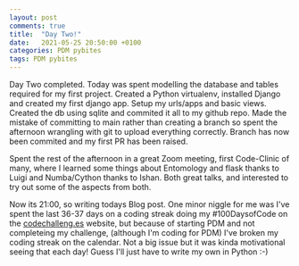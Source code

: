 ```yaml
---
layout: post
comments: true
title:  "Day Two!"
date:   2021-05-25 20:50:00 +0100
categories: PDM pybites
tags: PDM pybites
---
```


<!--excerpt-start-->Day Two completed. Today was spent modelling the database and tables required for my first project. Created a Python virtualenv, installed Django and created my first django app. Setup my urls/apps and basic views. Created the db using sqlite and commited it all to my github repo. Made the mistake of committing to main rather than creating a <!--excerpt-end-->branch so spent the afternoon wrangling with git to upload everything correctly. Branch has now been commited and my first PR has been raised.

Spent the rest of the afternoon in a great Zoom meeting, first Code-Clinic of many, where I learned some things about Entomology and flask thanks to Luigi and Numba/Cython thanks to Ishan. Both great talks, and interested to try out some of the aspects from both.

Now its 21:00, so writing todays Blog post. One minor niggle for me was I've spent the last 36-37 days on a coding streak doing my #100DaysofCode on the [codechalleng.es](https://codechalleng.es) website, but because of starting PDM and not completeing my challenge, (although I'm coding for PDM) I've broken my coding streak on the calendar. Not a big issue but it was kinda motivational seeing that each day! Guess I'll just have to write my own in Python :-)
